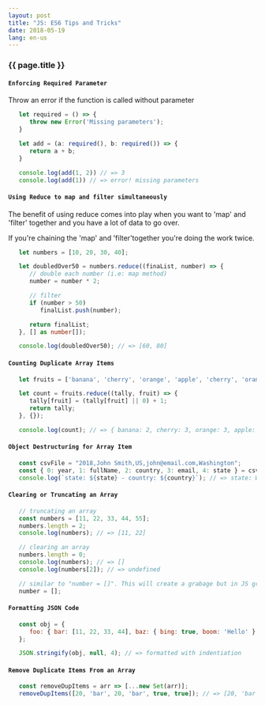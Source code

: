 ```yaml
---
layout: post
title: "JS: ES6 Tips and Tricks"
date: 2018-05-19
lang: en-us
---
```


### {{ page.title }}

#### `Enforcing Required Parameter`

Throw an error if the function is called without parameter

```typescript
   let required = () => {
      throw new Error('Missing parameters');
   }

   let add = (a: required(), b: required()) => {
      return a + b;
   }

   console.log(add(1, 2)) // => 3
   console.log(add(1)) // => error! missing parameters
```

#### `Using Reduce to map and filter simultaneously`

The benefit of using reduce comes into play when you want to 'map' and 'filter' together and you have a lot of data to go over.

If you're chaining the 'map' and 'filter'together you're doing the work twice.

```typescript
   let numbers = [10, 20, 30, 40];

   let doubledOver50 = numbers.reduce((finaList, number) => {
      // double each number (i.e: map method)
      number = number * 2;

      // filter
      if (number > 50)
         finalList.push(number);

      return finalList;
   }, [] as number[]);

   console.log(doubledOver50); // => [60, 80]
```

#### `Counting Duplicate Array Items`

```typescript
   let fruits = ['banana', 'cherry', 'orange', 'apple', 'cherry', 'orange', 'apple', 'banana', 'cherry', 'orange', 'fig'];

   let count = fruits.reduce((tally, fruit) => {
      tally[fruit] = (tally[fruit] || 0) + 1;
      return tally;
   }, {});

   console.log(count); // => { banana: 2, cherry: 3, orange: 3, apple: 2, fig: 1 }
```

#### `Object Destructuring for Array Item`

```javascript
   const csvFile = "2018,John Smith,US,john@email.com,Washington";
   const { 0: year, 1: fullName, 2: country, 3: email, 4: state } = csvFile.split(",");
   console.log(`state: ${state} - country: ${country}`); // => state: Washington - country: US
```

#### `Clearing or Truncating an Array`

```javascript
   // truncating an array
   const numbers = [11, 22, 33, 44, 55];
   numbers.length = 2;
   console.log(numbers); // => [11, 22]

   // clearing an array
   numbers.length = 0;
   console.log(numbers); // => []
   console.log(numbers[2]); // => undefined

   // similar to "number = []". This will create a grabage but in JS grabage collector is not expensive
   number = [];
```

#### `Formatting JSON Code`

```javascript
   const obj = { 
      foo: { bar: [11, 22, 33, 44], baz: { bing: true, boom: 'Hello' } } 
   };

   JSON.stringify(obj, null, 4); // => formatted with indentiation
```

#### `Remove Duplicate Items From an Array`

```javascript
   const removeDupItems = arr => [...new Set(arr)];
   removeDupItems([20, 'bar', 20, 'bar', true, true]); // => [20, 'bar', true]
```

